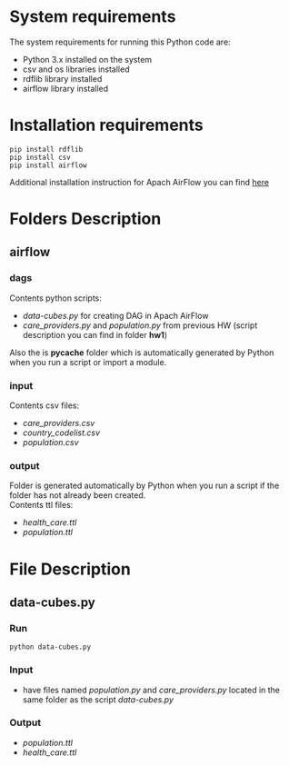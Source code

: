 # System requirements #
The system requirements for running this Python code are:

- Python 3.x installed on the system
- csv and os libraries installed
- rdflib library installed 
- airflow library installed


# Installation requirements #

```
pip install rdflib
pip install csv
pip install airflow
```
Additional installation instruction for Apach AirFlow you can find [here](https://airflow.apache.org/docs/apache-airflow/stable/start.html)


# Folders Description #

## airflow ##

### dags ###

 Contents python scripts: 
 * *data-cubes.py* for creating DAG in Apach AirFlow
 * *care_providers.py* and *population.py* from previous HW (script description you can find in folder <b>hw1</b>)

Also the is __pycache__ folder which is automatically generated by Python when you run a script or import a module. 
### input ### 

Contents csv files: 
* *care_providers.csv*
* *country_codelist.csv* 
* *population.csv*

### output ### 

Folder is generated automatically by Python when you run a script if the folder has not already been created. <br>
Contents ttl files:
* *health_care.ttl*
* *population.ttl* 


# File Description #

## data-cubes.py ##

### Run ###
```
python data-cubes.py
```

### Input ###
- have files named *population.py* and *care_providers.py* located in the same folder as the script *data-cubes.py*


### Output ###
* *population.ttl*
* *health_care.ttl*
